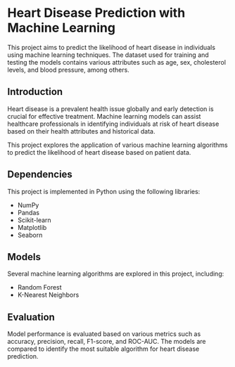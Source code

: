 # Heart Disease Prediction with Machine Learning

This project aims to predict the likelihood of heart disease in individuals using machine learning techniques. The dataset used for training and testing the models contains various attributes such as age, sex, cholesterol levels, and blood pressure, among others.

## Introduction

Heart disease is a prevalent health issue globally and early detection is crucial for effective treatment. Machine learning models can assist healthcare professionals in identifying individuals at risk of heart disease based on their health attributes and historical data.

This project explores the application of various machine learning algorithms to predict the likelihood of heart disease based on patient data.

## Dependencies
This project is implemented in Python using the following libraries:

- NumPy
- Pandas
- Scikit-learn
- Matplotlib
- Seaborn

## Models
Several machine learning algorithms are explored in this project, including:

- Random Forest
- K-Nearest Neighbors

## Evaluation
Model performance is evaluated based on various metrics such as accuracy, precision, recall, F1-score, and ROC-AUC. The models are compared to identify the most suitable algorithm for heart disease prediction.
